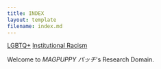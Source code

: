 ```yaml
---
title: INDEX
layout: template
filename: index.md
---
```


[LGBTQ+](lgbtq.md)
[Institutional Racism](institutionalracism.md)

Welcome to *MAGPUPPY パッチ*'s Research Domain.
